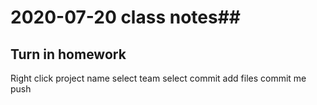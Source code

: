 # 2020-07-20 class notes##
## Turn in homework
Right click project name 
select team
select commit
add files
commit me
push